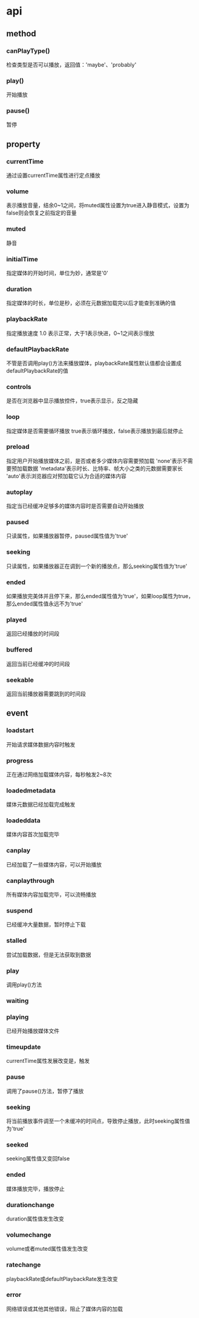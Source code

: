 # api

## method

### canPlayType()
检查类型是否可以播放，返回值：'maybe'、'probably'

### play()
开始播放

### pause()
暂停

## property

### currentTime
通过设置currentTime属性进行定点播放

### volume
表示播放音量，结余0~1之间，将muted属性设置为true进入静音模式，设置为false则会恢复之前指定的音量

### muted
静音

### initialTime
指定媒体的开始时间，单位为妙，通常是'0'

### duration
指定媒体的时长，单位是秒，必须在元数据加载完以后才能查到准确的值

### playbackRate
指定播放速度 1.0 表示正常，大于1表示快进，0~1之间表示慢放

### defaultPlaybackRate
不管是否调用play()方法来播放媒体，playbackRate属性默认值都会设置成defaultPlaybackRate的值

### controls
是否在浏览器中显示播放控件，true表示显示，反之隐藏

### loop
指定媒体是否需要循环播放 true表示循环播放，false表示播放到最后就停止

### preload
指定用户开始播放媒体之前，是否或者多少媒体内容需要预加载
'none'表示不需要预加载数据
'metadata'表示时长、比特率、帧大小之类的元数据需要家长
'auto'表示浏览器应对预加载它认为合适的媒体内容

### autoplay
指定当已经缓冲足够多的媒体内容时是否需要自动开始播放

### paused
只读属性，如果播放器暂停，paused属性值为'true'

### seeking
只读属性，如果播放器正在调到一个新的播放点，那么seeking属性值为'true'

### ended
如果播放完美体并且停下来，那么ended属性值为'true'，如果loop属性为true，那么ended属性值永远不为'true'

### played
返回已经播放的时间段

### buffered
返回当前已经缓冲的时间段

### seekable
返回当前播放器需要跳到的时间段


## event

### loadstart
开始请求媒体数据内容时触发

### progress
正在通过网络加载媒体内容，每秒触发2~8次

### loadedmetadata 
媒体元数据已经加载完成触发

### loadeddata
媒体内容首次加载完毕

### canplay
已经加载了一些媒体内容，可以开始播放

### canplaythrough 
所有媒体内容加载完毕，可以流畅播放

### suspend
已经缓冲大量数据，暂时停止下载

### stalled
尝试加载数据，但是无法获取到数据

### play
调用play()方法

### waiting

### playing
已经开始播放媒体文件

### timeupdate
currentTime属性发展改变是，触发

### pause
调用了pause()方法，暂停了播放

### seeking
将当前播放事件调至一个未缓冲的时间点，导致停止播放，此时seeking属性值为'true'

### seeked
seeking属性值又变回false

### ended
媒体播放完毕，播放停止

### durationchange
duration属性值发生改变

### volumechange
volume或者muted属性值发生改变

### ratechange
playbackRate或defaultPlaybackRate发生改变

### error
网络错误或其他其他错误，阻止了媒体内容的加载
